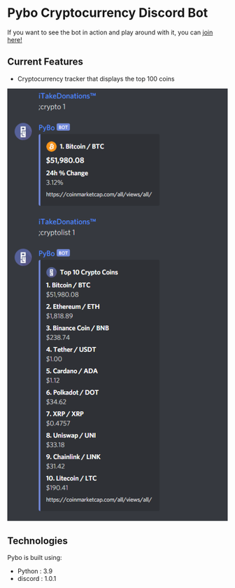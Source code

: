 # Pybo Cryptocurrency Discord Bot
If you want to see the bot in action and play around with it, you can [join here!](https://discord.gg/6YCm7mSPDu)

## Current Features
- Cryptocurrency tracker that displays the top 100 coins

![](README_assets/images/Crypto_Commands.png)

## Technologies
Pybo is built using:
* Python            : 3.9
* discord           : 1.0.1

